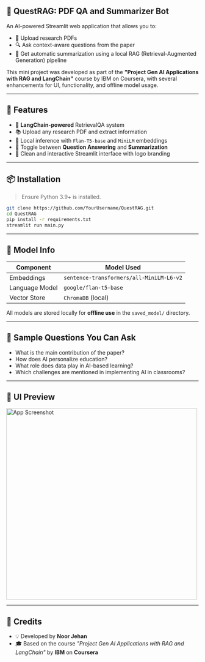 ## 🤖 QuestRAG: PDF QA and Summarizer Bot

An AI-powered Streamlit web application that allows you to:
- 📄 Upload research PDFs
- 🔍 Ask context-aware questions from the paper
- 🧠 Get automatic summarization using a local RAG (Retrieval-Augmented Generation) pipeline

This mini project was developed as part of the **"Project Gen AI Applications with RAG and LangChain"** course by IBM on Coursera, with several enhancements for UI, functionality, and offline model usage.

---

## 🚀 Features

- 🧩 **LangChain-powered** RetrievalQA system
- 📚 Upload any research PDF and extract information
- 🤖 Local inference with `Flan-T5-base` and `MiniLM` embeddings
- 💬 Toggle between **Question Answering** and **Summarization**
- 📎 Clean and interactive Streamlit interface with logo branding

---

## 📦 Installation

> Ensure Python 3.9+ is installed.

```bash
git clone https://github.com/YourUsername/QuestRAG.git
cd QuestRAG
pip install -r requirements.txt
streamlit run main.py
````

---

## 🧠 Model Info

| Component      | Model Used                               |
| -------------- | ---------------------------------------- |
| Embeddings     | `sentence-transformers/all-MiniLM-L6-v2` |
| Language Model | `google/flan-t5-base`                    |
| Vector Store   | `ChromaDB` (local)                       |

All models are stored locally for **offline use** in the `saved_model/` directory.

---

## 📝 Sample Questions You Can Ask

* What is the main contribution of the paper?
* How does AI personalize education?
* What role does data play in AI-based learning?
* Which challenges are mentioned in implementing AI in classrooms?

---

## 📸 UI Preview

<img src="assets/questRAG.png" alt="App Screenshot" width="500"/>

---

## 🙌 Credits

* 💡 Developed by **Noor Jehan**
* 🎓 Based on the course *"Project Gen AI Applications with RAG and LangChain"* by **IBM** on **Coursera**

```

